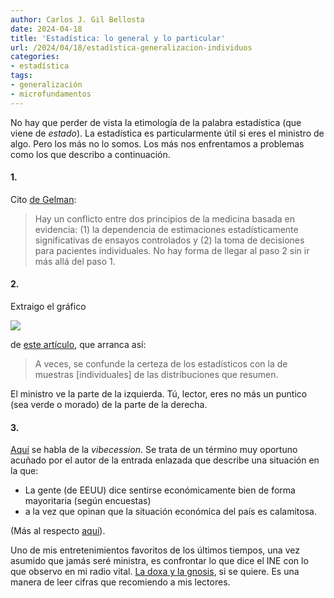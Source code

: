 ```yaml
---
author: Carlos J. Gil Bellosta
date: 2024-04-18
title: 'Estadística: lo general y lo particular'
url: /2024/04/18/estadística-generalizacion-individuos
categories:
- estadística
tags:
- generalización
- microfundamentos
---
```


No hay que perder de vista la etimología de la palabra estadística (que viene de _estado_). La estadística es particularmente útil si eres el ministro de algo. Pero los más no lo somos. Los más nos enfrentamos a problemas como los que describo a continuación.

#### 1.

Cito [de Gelman](https://statmodeling.stat.columbia.edu/2024/04/03/bayesian-workflow-some-progress-and-open-questions-and-causal-inference-as-generalization-my-two-upcoming-talks-at-cmu/):

> Hay un conflicto entre dos principios de la medicina basada en evidencia: (1) la dependencia de estimaciones estadísticamente significativas de ensayos controlados y (2) la toma de decisiones para pacientes individuales. No hay forma de llegar al paso 2 sin ir más allá del paso 1.

#### 2.

Extraigo el gráfico

![](/wp-uploads/2024/datos_vs_resumen.jpg#center)

de [este artículo](https://statmodeling.stat.columbia.edu/2023/08/16/confusions-about-inference-prediction-and-probability-of-superiority/), que arranca así:

> A veces, se confunde la certeza de los estadísticos con la de muestras [individuales] de las distribuciones que resumen.

El ministro ve la parte de la izquierda. Tú, lector, eres no más un puntico (sea verde o morado) de la parte de la derecha.


#### 3.

[Aquí](https://thezvi.wordpress.com/2024/03/26/economics-roundup-1/) se habla de la _vibecession_. Se trata de un término muy oportuno acuñado por el autor de la entrada enlazada que describe una situación en la que:
* La gente (de EEUU) dice sentirse económicamente bien de forma mayoritaria (según encuestas)
* a la vez que opinan que la situación económica del país es calamitosa.

(Más al respecto [aquí](https://www.themoneyillusion.com/the-wonderful-horrible-economy-economic-policy/)).


Uno de mis entretenimientos favoritos de los últimos tiempos, una vez asumido que jamás seré ministra, es confrontar lo que dice el INE con lo que observo en mi radio vital. [La doxa y la gnosis](https://datanalytics.com/2022/04/07/doxa-episteme-gnosis-interpretacion-bayesiana/), si se quiere. Es una manera de leer cifras que recomiendo a mis lectores.